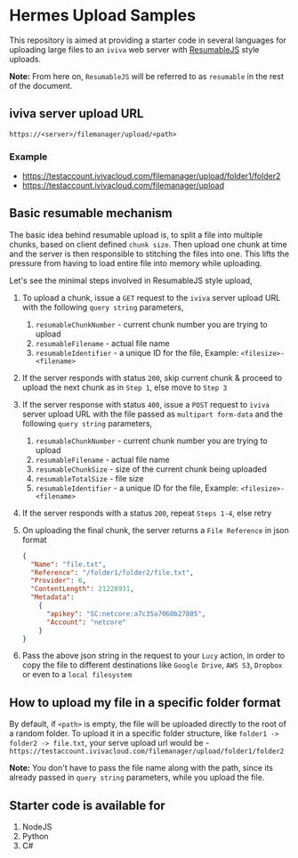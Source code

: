 # Hermes Upload Samples

This repository is aimed at providing a starter code in several languages for uploading large files to an `iviva` web server with [ResumableJS](http://www.resumablejs.com/) style uploads.

**Note:** From here on, `ResumableJS` will be referred to as `resumable` in the rest of the document.

## iviva server upload URL

```text
https://<server>/filemanager/upload/<path>
```

### Example

* <https://testaccount.ivivacloud.com/filemanager/upload/folder1/folder2>
* <https://testaccount.ivivacloud.com/filemanager/upload>

## Basic resumable mechanism

The basic idea behind resumable upload is, to split a file into multiple chunks, based on client defined `chunk size`. Then upload one chunk at time and the server is then responsible to stitching the files into one. This lifts the pressure from having to load entire file into memory while uploading.

Let's see the minimal steps involved in ResumableJS style upload,

1. To upload a chunk, issue a `GET` request to the `iviva` server upload URL with the following `query string` parameters,
    1. `resumableChunkNumber` - current chunk number you are trying to upload
    2. `resumableFilename` - actual file name
    3. `resumableIdentifier` - a unique ID for the file, Example: `<filesize>-<filename>`
2. If the server responds with status `200`, skip current chunk & proceed to upload the next chunk as in `Step 1`, else move to `Step 3`
3. If the server response with status `400`, issue a `POST` request to `iviva` server upload URL with the file passed as `multipart form-data` and the following `query string` parameters,
    1. `resumableChunkNumber` - current chunk number you are trying to upload
    2. `resumableFilename` - actual file name
    3. `resumableChunkSize` - size of the current chunk being uploaded
    4. `resumableTotalSize` - file size
    5. `resumableIdentifier` - a unique ID for the file, Example: `<filesize>-<filename>`
4. If the server responds with a status `200`, repeat `Steps 1-4`, else retry
5. On uploading the final chunk, the server returns a `File Reference` in json format

    ```json
    {
      "Name": "file.txt",
      "Reference": "/folder1/folder2/file.txt",
      "Provider": 6,
      "ContentLength": 21228931,
      "Metadata":
        {
          "apikey": "SC:netcore:a7c35a7060b27805",
          "Account": "netcore"
        }
    }
    ```

6. Pass the above json string in the request to your `Lucy` action, in order to copy the file to different destinations like `Google Drive`, `AWS S3`, `Dropbox` or even to a `local filesystem`
  
## How to upload my file in a specific folder format

By default, if `<path>` is empty, the file will be uploaded directly to the root of a random folder. To upload it in a specific folder structure, like `folder1 -> folder2 -> file.txt`, your serve upload url would be - `https://testaccount.ivivacloud.com/filemanager/upload/folder1/folder2`

**Note:** You don&#39;t have to pass the file name along with the path, since its already passed in `query string` parameters, while you upload the file.

## Starter code is available for

1. NodeJS
2. Python
3. C#

